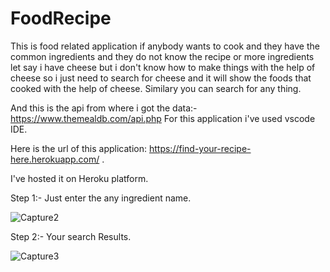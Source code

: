 # FoodRecipe

This is food related application if anybody wants to cook and they have the common ingredients and they do not know the recipe or more ingredients let say i have cheese but i don't
know how to make things with the help of cheese so i just need to search for cheese and it will show the foods that cooked with the help of cheese. Similary you can search for any thing.

And this is the api from where i got the data:-  https://www.themealdb.com/api.php
For this application i've used vscode IDE.

Here is the url of this application: https://find-your-recipe-here.herokuapp.com/ .

I've hosted it on Heroku platform.


Step 1:- Just enter the any ingredient name.

![Capture2](https://user-images.githubusercontent.com/67452433/122677695-083dcc00-d201-11eb-9d7d-5db508204826.PNG)

Step 2:- Your search Results.

![Capture3](https://user-images.githubusercontent.com/67452433/122677729-2b687b80-d201-11eb-98d0-bee1c984d4c6.PNG)


